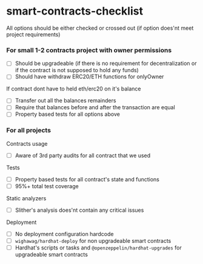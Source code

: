 # smart-contracts-checklist

All options should be either checked or crossed out (if option does'nt meet project requirements)

### For small 1-2 contracts project with owner permissions
- [ ] Should be upgradeable (if there is no requirement for decentralization or if the contract is not supposed to hold any funds)
- [ ] Should have withdraw ERC20/ETH functions for onlyOwner

If contract dont have to held eth/erc20 on it's balance
- [ ] Transfer out all the balances remainders
- [ ] Require that balances before and after the transaction are equal
- [ ] Property based tests for all options above

### For all projects

Contracts usage
- [ ] Aware of 3rd party audits for all contract that we used

Tests
- [ ] Property based tests for all contract's state and functions
- [ ] 95%+ total test coverage

Static analyzers
- [ ] Slither's analysis does'nt contain any critical issues

Deployment
- [ ] No deployment configuration hardcode
- [ ] `wighawag/hardhat-deploy` for non upgradeable smart contracts
- [ ] Hardhat's scripts or tasks and `@openzeppelin/hardhat-upgrades` for upgradeable smart contracts
